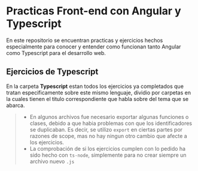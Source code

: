 # Practicas Front-end con Angular y Typescript

En este repositorio se encuentran practicas y ejercicios hechos especialmente para conocer y entender como funcionan tanto Angular como Typescript para el desarrollo web.

## Ejercicios de Typescript

En la carpeta **Typescript** estan todos los ejercicios ya completados que tratan especificamente sobre este mismo lenguaje, dividio por carpetas en la cuales tienen el titulo correspondiente que habla sobre del tema que se abarca.

> - En algunos archivos fue necesario exportar algunas funciones o clases, debido a que habia problemas con que los identificadores se duplicaban. Es decir, se utilizo `export` en ciertas partes por razones de scope, mas no hay ningun otro cambio que afecte a los ejercicios.
> - La comprobación de si los ejercicios cumplen con lo pedido ha sido hecho con `ts-node`, simplemente para no crear siempre un archivo nuevo `.js`